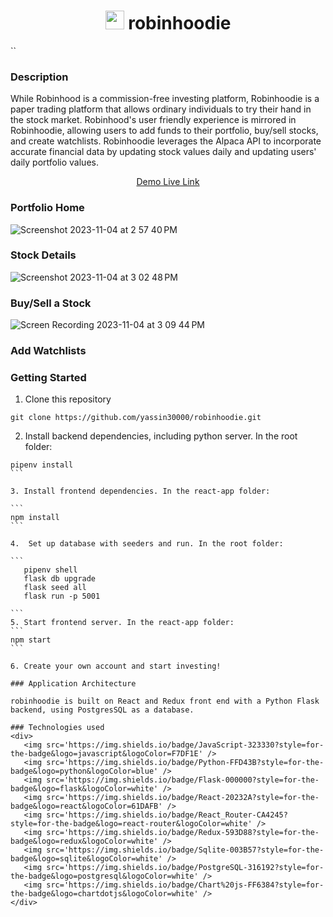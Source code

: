 
<h1 align='center'> <img height="30" src='https://github.com/yassin30000/robinhoodie/assets/117422078/f89e499d-7e70-45b8-a5ef-799c08f7f231' />  robinhoodie</h1>
``
<h3>Description</h3>
<p>While Robinhood is a commission-free investing platform, Robinhoodie is a paper trading platform that allows ordinary individuals to try their hand in the stock market. Robinhood's user friendly experience is mirrored in Robinhoodie, allowing users to add funds to their portfolio, buy/sell stocks, and create watchlists. Robinhoodie leverages the Alpaca API to incorporate accurate financial data by updating stock values daily and updating users' daily portfolio values.</p>

<div align='center'> <a href='https://robinhoodie-9jff.onrender.com'>Demo Live Link</a> </div>

<h3>Portfolio Home</h3>

![Screenshot 2023-11-04 at 2 57 40 PM](https://github.com/yassin30000/robinhoodie/assets/117422078/132561f7-79a6-4821-bc7c-7c9497278c2b)


<h3>Stock Details</h3>

![Screenshot 2023-11-04 at 3 02 48 PM](https://github.com/yassin30000/robinhoodie/assets/117422078/93afdb95-ddf1-4bdb-a9b0-167fe6aed6eb)

<h3>Buy/Sell a Stock</h3>

![Screen Recording 2023-11-04 at 3 09 44 PM](https://github.com/yassin30000/robinhoodie/assets/117422078/d69db4b9-1e7f-4195-9506-c14c00cec916)

<h3>Add Watchlists</h3>

### Getting Started

1. Clone this repository

```
git clone https://github.com/yassin30000/robinhoodie.git
```
   
2. Install backend dependencies, including python server. In the root folder:

````
pipenv install
```

3. Install frontend dependencies. In the react-app folder:

```
npm install
```

4.  Set up database with seeders and run. In the root folder:

```
   pipenv shell
   flask db upgrade
   flask seed all
   flask run -p 5001

```
5. Start frontend server. In the react-app folder:
```
npm start
```

6. Create your own account and start investing!

### Application Architecture

robinhoodie is built on React and Redux front end with a Python Flask backend, using PostgresSQL as a database. 

### Technologies used
<div>
   <img src='https://img.shields.io/badge/JavaScript-323330?style=for-the-badge&logo=javascript&logoColor=F7DF1E' />
   <img src='https://img.shields.io/badge/Python-FFD43B?style=for-the-badge&logo=python&logoColor=blue' />
   <img src='https://img.shields.io/badge/Flask-000000?style=for-the-badge&logo=flask&logoColor=white' />
   <img src='https://img.shields.io/badge/React-20232A?style=for-the-badge&logo=react&logoColor=61DAFB' />
   <img src='https://img.shields.io/badge/React_Router-CA4245?style=for-the-badge&logo=react-router&logoColor=white' />
   <img src='https://img.shields.io/badge/Redux-593D88?style=for-the-badge&logo=redux&logoColor=white' />
   <img src='https://img.shields.io/badge/Sqlite-003B57?style=for-the-badge&logo=sqlite&logoColor=white' />
   <img src='https://img.shields.io/badge/PostgreSQL-316192?style=for-the-badge&logo=postgresql&logoColor=white' />
   <img src='https://img.shields.io/badge/Chart%20js-FF6384?style=for-the-badge&logo=chartdotjs&logoColor=white' />
</div>


